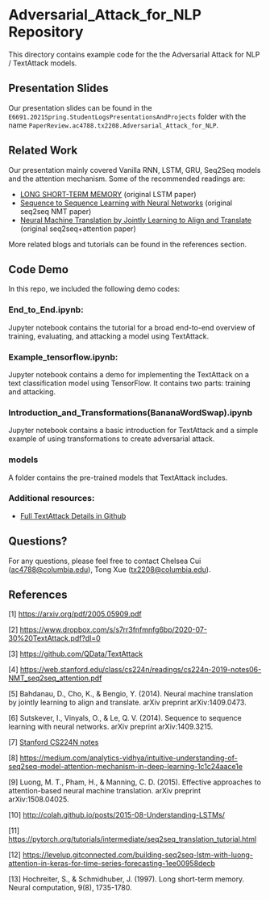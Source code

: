 # Adversarial_Attack_for_NLP Repository

This directory contains example code for the the Adversarial Attack for NLP / TextAttack models. 

## Presentation Slides
Our presentation slides can be found in the `E6691.2021Spring.StudentLogsPresentationsAndProjects` folder with the name `PaperReview.ac4788.tx2208.Adversarial_Attack_for_NLP`.

## Related Work
Our presentation mainly covered Vanilla RNN, LSTM, GRU, Seq2Seq models and the attention mechanism. Some of the recommended readings are:

- [LONG SHORT-TERM MEMORY](http://www.bioinf.jku.at/publications/older/2604.pdf) (original LSTM paper)
- [Sequence to Sequence Learning with Neural Networks](https://arxiv.org/pdf/1409.3215.pdf) (original seq2seq NMT paper)
- [Neural Machine Translation by Jointly Learning to Align and Translate](https://arxiv.org/pdf/1409.0473.pdf) (original seq2seq+attention paper)

More related blogs and tutorials can be found in the references section.


## Code Demo

In this repo, we included the following demo codes:

### End_to_End.ipynb: 
Jupyter notebook contains the tutorial for a broad end-to-end overview of training, evaluating, and attacking a model using TextAttack.

### Example_tensorflow.ipynb:
Jupyter notebook contains a demo for implementing the TextAttack on a text classification model using TensorFlow. It contains two parts: training and attacking.

### Introduction_and_Transformations(BananaWordSwap).ipynb
Jupyter notebook contains a basic introduction for TextAttack and a simple example of using transformations to create adversarial attack.

### models
A folder contains the pre-trained models that TextAttack includes. 

### Additional resources:

- [Full TextAttack Details in Github](https://github.com/QData/TextAttack )


## Questions?

For any questions, please feel free to contact Chelsea Cui (ac4788@columbia.edu), Tong Xue (tx2208@columbia.edu).

## References

[1] https://arxiv.org/pdf/2005.05909.pdf

[2] https://www.dropbox.com/s/s7rr3fnfmnfg6bp/2020-07-30%20TextAttack.pdf?dl=0

[3] https://github.com/QData/TextAttack 

[4] https://web.stanford.edu/class/cs224n/readings/cs224n-2019-notes06-NMT_seq2seq_attention.pdf

[5] Bahdanau, D., Cho, K., & Bengio, Y. (2014). Neural machine translation by jointly learning to align and translate. arXiv preprint arXiv:1409.0473.

[6] Sutskever, I., Vinyals, O., & Le, Q. V. (2014). Sequence to sequence learning with neural networks. arXiv preprint arXiv:1409.3215.

[7] [Stanford CS224N notes](https://web.stanford.edu/class/archive/cs/cs224n/cs224n.1194/index.html#schedule)

[8] https://medium.com/analytics-vidhya/intuitive-understanding-of-seq2seq-model-attention-mechanism-in-deep-learning-1c1c24aace1e

[9] Luong, M. T., Pham, H., & Manning, C. D. (2015). Effective approaches to attention-based neural machine translation. arXiv preprint arXiv:1508.04025.

[10] http://colah.github.io/posts/2015-08-Understanding-LSTMs/ 

[11] https://pytorch.org/tutorials/intermediate/seq2seq_translation_tutorial.html

[12] https://levelup.gitconnected.com/building-seq2seq-lstm-with-luong-attention-in-keras-for-time-series-forecasting-1ee00958decb

[13] Hochreiter, S., & Schmidhuber, J. (1997). Long short-term memory. Neural computation, 9(8), 1735-1780.
